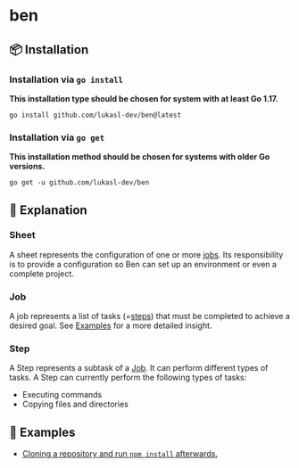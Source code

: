 # ben

## 📦 Installation

### Installation via `go install`

**This installation type should be chosen for system with at least Go 1.17.**

```shell
go install github.com/lukasl-dev/ben@latest
```

### Installation via `go get`

**This installation method should be chosen for systems with older Go versions.**

```shell
go get -u github.com/lukasl-dev/ben
```

## 🧩 Explanation

### Sheet

A sheet represents the configuration of one or more [jobs](#job). Its
responsibility is to provide a configuration so Ben can set up an
environment or even a complete project.

### Job

A job represents a list of tasks (=[steps](#step)) that must be completed to
achieve a desired goal. See [Examples](#examples) for a more detailed insight.

### Step

A Step represents a subtask of a [Job](#job). It can perform different types of
tasks. A Step can currently perform the following types of tasks:

- Executing commands
- Copying files and directories

## 🧅 Examples

- [Cloning a repository and run `npm install` afterwards.](examples/clone-npm.yml)
